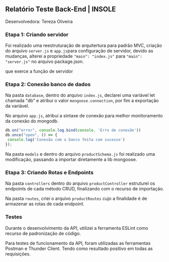 
## Relatório Teste Back-End | INSOLE

Desenvolvedora: Tereza Oliveira 

### Etapa 1: Criando servidor 

Foi realizado uma reestruturação de arquitertura para padrão MVC, criação do arquivo `server.js` e `app.js`para configuração de servidor, devido as mudanças, alterei a propriedade `"main": "index.js"` para `"main": "server.js"` no arquivo package.json. 

 que exerce a função de servidor 

 ### Etapa 2: Conexão banco de dados

 Na pasta `database`, dentro do arquivo `index.js`, declarei uma variável let chamada "db" e atribui o valor `mongoose.connection`, por fim a exportação da variável. 

 No arquivo `app.js`, atribui a sintaxe de conexão para melhor monitoramento da conexão do mongodb. 

 ```js
 db.on("error", console.log.bind(console, 'Erro de conexão'))
 db.once("open", () => {
  console.log('Conexão com o banco feita com sucesso')
 });
```

Na pasta `models` e dentro do arquivo `productSchema.js` foi realizado uma modificação, passando a importar diretamente a lib mongoose. 


### Etapa 3: Criando Rotas e Endpoints

Na pasta `controllers` dentro do arquivo `productController` estruturei os endpoints de cada método CRUD, finalizando com o recurso de importação. 

Na pasta `routes`, criei o arquivo `productRoutes` cujo a finalidade é de armazenar as rotas de cada endpoint. 

### Testes

Durante o desenvolvimento da API, utilizei a ferramenta ESLint como recurso de padronização de código. 

Para testes de funcionamento da API, foram utilizadas as ferramentas Postman e Thunder Client. Tendo como resultado positivo em todas as requisições.  
